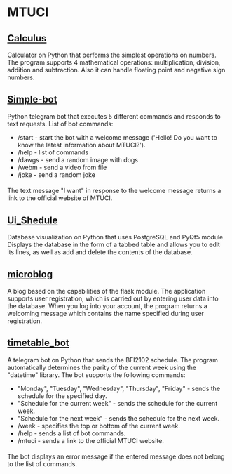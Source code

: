 # **MTUCI**

## [Calculus](https://github.com/Glazapolzet/MTUCI/tree/main/Calculus)
Calculator on Python that performs the simplest operations on numbers. The program supports 4 mathematical operations: multiplication, division, addition and subtraction. Also it can handle floating point and negative sign numbers.

## [Simple-bot](https://github.com/Glazapolzet/MTUCI/tree/main/Simple-bot)
Python telegram bot that executes 5 different commands and responds to text requests.
List of bot commands:
- /start - start the bot with a welcome message ('Hello! Do you want to know the latest information about MTUCI?').
- /help - list of commands
- /dawgs - send a random image with dogs
- /webm - send a video from file
- /joke - send a random joke
####
The text message "I want" in response to the welcome message returns a link to the official website of MTUCI. 

## [Ui_Shedule](https://github.com/Glazapolzet/MTUCI/tree/main/Ui_Shedule)
Database visualization on Python that uses PostgreSQL and PyQt5 module. Displays the database in the form of a tabbed table and allows you to edit its lines, as well as add and delete the contents of the database. 


## [microblog](https://github.com/Glazapolzet/MTUCI/tree/main/microblog)
A blog based on the capabilities of the flask module. The application supports user registration, which is carried out by entering user data into the database. When you log into your account, the program returns a welcoming message which contains the name specified during user registration. 

## [timetable_bot](https://github.com/Glazapolzet/MTUCI/tree/main/timetable_bot)
A telegram bot on Python that sends the BFI2102 schedule. The program automatically determines the parity of the current week using the "datetime" library.
The bot supports the following commands:
- "Monday", "Tuesday", "Wednesday", "Thursday", "Friday" - sends the schedule for the specified day.
- "Schedule for the current week" - sends the schedule for the current week.
- "Schedule for the next week" - sends the schedule for the next week.
- /week - specifies the top or bottom of the current week.
- /help - sends a list of bot commands.
- /mtuci - sends a link to the official MTUCI website.
####
The bot displays an error message if the entered message does not belong to the list of commands. 
